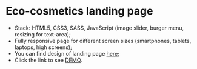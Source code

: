 # Eco-cosmetics landing page

- Stack: HTML5, CSS3, SASS, JavaScript (image slider, burger menu, resizing for text-area);
- Fully responsive page for different screen sizes (smartphones, tablets, laptops, high screens);
- You can find design of landing page [here](https://www.figma.com/file/Fz588JKGuPS2Bk21De4KE5/brand_of_eco-cosmetics-(Edit)?node-id=1%3A2);
- Click the link to see [DEMO](https://ivangrekov.github.io/landing_eco-cosmetics/).
